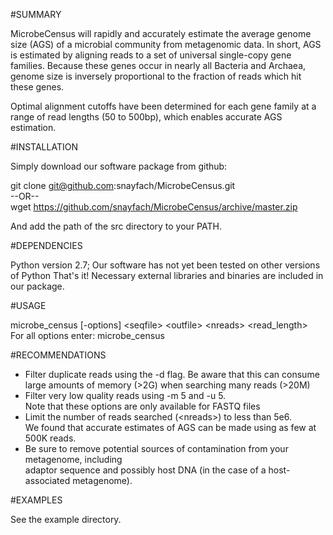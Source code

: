 #SUMMARY

MicrobeCensus will rapidly and accurately estimate the average genome size (AGS) 
of a microbial community from metagenomic data. In short, AGS is estimated by aligning
reads to a set of universal single-copy gene families. Because these genes occur in 
nearly all Bacteria and Archaea, genome size is inversely proportional to the fraction
of reads which hit these genes. 

Optimal alignment cutoffs have been determined for each gene family at a range of 
read lengths (50 to 500bp), which enables accurate AGS estimation.  

#INSTALLATION

Simply download our software package from github:

git clone git@github.com:snayfach/MicrobeCensus.git  
--OR--  
wget https://github.com/snayfach/MicrobeCensus/archive/master.zip

And add the path of the src directory to your PATH.

#DEPENDENCIES

Python version 2.7; Our software has not yet been tested on other versions of Python
That's it! Necessary external libraries and binaries are included in our package.


#USAGE

microbe_census [-options] \<seqfile\> \<outfile\> \<nreads\> \<read_length\>  
For all options enter: microbe_census

#RECOMMENDATIONS

* Filter duplicate reads using the -d flag.
  Be aware that this can consume large amounts of memory (>2G) when searching many reads (>20M)  
* Filter very low quality reads using -m 5 and -u 5.  
  Note that these options are only available for FASTQ files  
* Limit the number of reads searched (\<nreads\>) to less than 5e6.  
  We found that accurate estimates of AGS can be made using as few at 500K reads.  
* Be sure to remove potential sources of contamination from your metagenome, including  
  adaptor sequence and possibly host DNA (in the case of a host-associated metagenome).  


#EXAMPLES

See the example directory.

